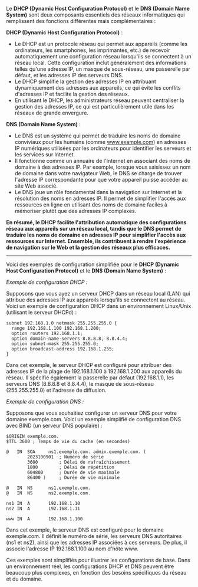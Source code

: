 Le **DHCP (Dynamic Host Configuration Protocol)** et le **DNS (Domain Name System)** sont deux composants essentiels des réseaux informatiques qui remplissent des fonctions différentes mais complémentaires :

**DHCP (Dynamic Host Configuration Protocol)** :
- Le DHCP est un protocole réseau qui permet aux appareils (comme les ordinateurs, les smartphones, les imprimantes, etc.) de recevoir automatiquement une configuration réseau lorsqu'ils se connectent à un réseau local. Cette configuration inclut généralement des informations telles qu'une adresse IP, un masque de sous-réseau, une passerelle par défaut, et les adresses IP des serveurs DNS.
- Le DHCP simplifie la gestion des adresses IP en attribuant dynamiquement des adresses aux appareils, ce qui évite les conflits d'adresses IP et facilite la gestion des réseaux.
- En utilisant le DHCP, les administrateurs réseau peuvent centraliser la gestion des adresses IP, ce qui est particulièrement utile dans les réseaux de grande envergure.

**DNS (Domain Name System)** :
- Le DNS est un système qui permet de traduire les noms de domaine conviviaux pour les humains (comme www.example.com) en adresses IP numériques utilisées par les ordinateurs pour identifier les serveurs et les services sur Internet.
- Il fonctionne comme un annuaire de l'Internet en associant des noms de domaine à des adresses IP. Par exemple, lorsque vous saisissez un nom de domaine dans votre navigateur Web, le DNS se charge de trouver l'adresse IP correspondante pour que votre appareil puisse accéder au site Web associé.
- Le DNS joue un rôle fondamental dans la navigation sur Internet et la résolution des noms en adresses IP. Il permet de simplifier l'accès aux ressources en ligne en utilisant des noms de domaine faciles à mémoriser plutôt que des adresses IP complexes.

**En résumé, le DHCP facilite l'attribution automatique des configurations réseau aux appareils sur un réseau local, tandis que le DNS permet de traduire les noms de domaine en adresses IP pour simplifier l'accès aux ressources sur Internet. Ensemble, ils contribuent à rendre l'expérience de navigation sur le Web et la gestion des réseaux plus efficaces.**

--- 
Voici des exemples de configuration simplifiée pour le **DHCP (Dynamic Host Configuration Protocol)** et le **DNS (Domain Name System)** :

_Exemple de configuration DHCP :_

Supposons que vous ayez un serveur DHCP dans un réseau local (LAN) qui attribue des adresses IP aux appareils lorsqu'ils se connectent au réseau. Voici un exemple de configuration DHCP dans un environnement Linux/Unix (utilisant le serveur DHCPd) :

```plaintext
subnet 192.168.1.0 netmask 255.255.255.0 {
  range 192.168.1.100 192.168.1.200;
  option routers 192.168.1.1;
  option domain-name-servers 8.8.8.8, 8.8.4.4;
  option subnet-mask 255.255.255.0;
  option broadcast-address 192.168.1.255;
}
```

Dans cet exemple, le serveur DHCP est configuré pour attribuer des adresses IP de la plage de 192.168.1.100 à 192.168.1.200 aux appareils du réseau. Il spécifie également la passerelle par défaut (192.168.1.1), les serveurs DNS (8.8.8.8 et 8.8.4.4), le masque de sous-réseau (255.255.255.0) et l'adresse de diffusion.

_Exemple de configuration DNS :_

Supposons que vous souhaitiez configurer un serveur DNS pour votre domaine exemple.com. Voici un exemple simplifié de configuration DNS avec BIND (un serveur DNS populaire) :

```plaintext
$ORIGIN exemple.com.
$TTL 3600 ; Temps de vie du cache (en secondes)

@   IN  SOA     ns1.exemple.com. admin.exemple.com. (
        2023100901  ; Numéro de série
        3600        ; Délai de rafraîchissement
        1800        ; Délai de répétition
        604800      ; Durée de vie maximale
        86400 )     ; Durée de vie minimale

@   IN  NS      ns1.exemple.com.
@   IN  NS      ns2.exemple.com.

ns1 IN  A       192.168.1.10
ns2 IN  A       192.168.1.11

www IN  A       192.168.1.100
```

Dans cet exemple, le serveur DNS est configuré pour le domaine exemple.com. Il définit le numéro de série, les serveurs DNS autoritaires (ns1 et ns2), ainsi que les adresses IP associées à ces serveurs. De plus, il associe l'adresse IP 192.168.1.100 au nom d'hôte www.

Ces exemples sont simplifiés pour illustrer les configurations de base. Dans un environnement réel, les configurations DHCP et DNS peuvent être beaucoup plus complexes, en fonction des besoins spécifiques du réseau et du domaine.